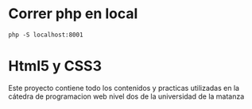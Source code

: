 # Correr php en local

`php -S localhost:8001`

# Html5 y CSS3

Este proyecto contiene todo los contenidos y practicas utilizadas en la cátedra de programacion web nivel dos de la universidad de la matanza

